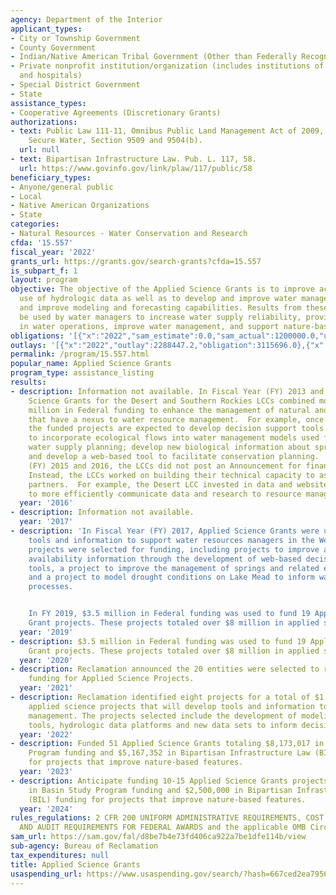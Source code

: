```yaml
---
agency: Department of the Interior
applicant_types:
- City or Township Government
- County Government
- Indian/Native American Tribal Government (Other than Federally Recognized)
- Private nonprofit institution/organization (includes institutions of higher education
  and hospitals)
- Special District Government
- State
assistance_types:
- Cooperative Agreements (Discretionary Grants)
authorizations:
- text: Public Law 111-11, Omnibus Public Land Management Act of 2009,  Subtitle F,
    Secure Water, Section 9509 and 9504(b).
  url: null
- text: Bipartisan Infrastructure Law. Pub. L. 117, 58.
  url: https://www.govinfo.gov/link/plaw/117/public/58
beneficiary_types:
- Anyone/general public
- Local
- Native American Organizations
- State
categories:
- Natural Resources - Water Conservation and Research
cfda: '15.557'
fiscal_year: '2022'
grants_url: https://grants.gov/search-grants?cfda=15.557
is_subpart_f: 1
layout: program
objective: The objective of the Applied Science Grants is to improve access to and
  use of hydrologic data as well as to develop and improve water management tools
  and improve modeling and forecasting capabilities. Results from these projects will
  be used by water managers to increase water supply reliability, provide flexibility
  in water operations, improve water management, and support nature-based solutions.
obligations: '[{"x":"2022","sam_estimate":0.0,"sam_actual":1200000.0,"usa_spending_actual":3115696.0},{"x":"2023","sam_estimate":0.0,"sam_actual":1100000.0,"usa_spending_actual":1112358.0},{"x":"2024","sam_estimate":7500000.0,"sam_actual":0.0,"usa_spending_actual":11658315.89}]'
outlays: '[{"x":"2022","outlay":2288447.2,"obligation":3115696.0},{"x":"2023","outlay":610307.32,"obligation":1112358.0},{"x":"2024","outlay":2205.26,"obligation":11660861.98}]'
permalink: /program/15.557.html
popular_name: Applied Science Grants
program_type: assistance_listing
results:
- description: Information not available. In Fiscal Year (FY) 2013 and 2014, Applied
    Science Grants for the Desert and Southern Rockies LCCs combined more than $2.1
    million in Federal funding to enhance the management of natural and cultural resources
    that have a nexus to water resource management.  For example, once completed,
    the funded projects are expected to develop decision support tools and methodologies
    to incorporate ecological flows into water management models used for basin-wide
    water supply planning; develop new biological information about springs and seeps;
    and develop a web-based tool to facilitate conservation planning.  In Fiscal Year
    (FY) 2015 and 2016, the LCCs did not post an Announcement for financial assistance.
    Instead, the LCCs worked on building their technical capacity to assist their
    partners.  For example, the Desert LCC invested in data and website platform development
    to more efficiently communicate data and research to resource managers.
  year: '2016'
- description: Information not available.
  year: '2017'
- description: 'In Fiscal Year (FY) 2017, Applied Science Grants were used to develop
    tools and information to support water resources managers in the West.  Seven
    projects were selected for funding, including projects to improve access to water
    availability information through the development of web-based decision support
    tools, a project to improve the management of springs and related ecosystems,
    and a project to model drought conditions on Lake Mead to inform water treatment
    processes.


    In FY 2019, $3.5 million in Federal funding was used to fund 19 Applied Science
    Grant projects. These projects totaled over $8 million in applied science projects.'
  year: '2019'
- description: $3.5 million in Federal funding was used to fund 19 Applied Science
    Grant projects. These projects totaled over $8 million in applied science projects.
  year: '2020'
- description: Reclamation announced the 20 entities were selected to receive grant
    funding for Applied Science Projects.
  year: '2021'
- description: Reclamation identified eight projects for a total of $1.2 million in
    applied science projects that will develop tools and information to support water
    management. The projects selected include the development of modeling and forecasting
    tools, hydrologic data platforms and new data sets to inform decision-making.
  year: '2022'
- description: Funded 51 Applied Science Grants totaling $8,173,017 in Basin Study
    Program funding and $5,167,352 in Bipartisan Infrastructure Law (BIL) funding
    for projects that improve nature-based features.
  year: '2023'
- description: Anticipate funding 10-15 Applied Science Grants projects with $5,000,000
    in Basin Study Program funding and $2,500,000 in Bipartisan Infrastructure Law
    (BIL) funding for projects that improve nature-based features.
  year: '2024'
rules_regulations: 2 CFR 200 UNIFORM ADMINISTRATIVE REQUIREMENTS, COST PRINCIPLES,
  AND AUDIT REQUIREMENTS FOR FEDERAL AWARDS and the applicable OMB Circulars.
sam_url: https://sam.gov/fal/d8be7b4e73fd406ca922a7be1dfe114b/view
sub-agency: Bureau of Reclamation
tax_expenditures: null
title: Applied Science Grants
usaspending_url: https://www.usaspending.gov/search/?hash=667ced2ea7956a4516ecfd62a6cf400b
---
```

